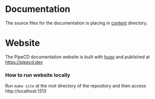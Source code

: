 # Documentation

The source files for the documentation is placing in [content](https://github.com/pipe-cd/pipecd/tree/master/docs/content) directory.

# Website

The PipeCD documentation website is built with [hugo](https://gohugo.io/) and published at https://pipecd.dev

### How to run website locally

Run `make site` at the root directory of the repository and then access http://localhost:1313
